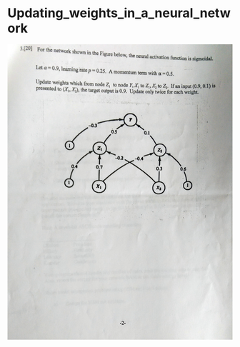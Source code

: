 # Updating_weights_in_a_neural_network
![alt text](https://github.com/fmkazemi/Updating_weights_in_a_neural_network/blob/master/problem.jpg)
